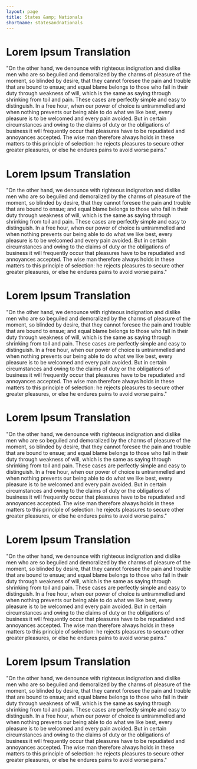 ```yaml
---
layout: page
title: States &amp; Nationals
shortname: statesandnationals
---
```


# Lorem Ipsum Translation

"On the other hand, we denounce with righteous indignation and dislike men who
are so beguiled and demoralized by the charms of pleasure of the moment, so
blinded by desire, that they cannot foresee the pain and trouble that are bound
to ensue; and equal blame belongs to those who fail in their duty through
weakness of will, which is the same as saying through shrinking from toil and
pain. These cases are perfectly simple and easy to distinguish. In a free hour,
when our power of choice is untrammelled and when nothing prevents our being
able to do what we like best, every pleasure is to be welcomed and every pain
avoided. But in certain circumstances and owing to the claims of duty or the
obligations of business it will frequently occur that pleasures have to be
repudiated and annoyances accepted. The wise man therefore always holds in these
matters to this principle of selection: he rejects pleasures to secure other
greater pleasures, or else he endures pains to avoid worse pains."

# Lorem Ipsum Translation

"On the other hand, we denounce with righteous indignation and dislike men who
are so beguiled and demoralized by the charms of pleasure of the moment, so
blinded by desire, that they cannot foresee the pain and trouble that are bound
to ensue; and equal blame belongs to those who fail in their duty through
weakness of will, which is the same as saying through shrinking from toil and
pain. These cases are perfectly simple and easy to distinguish. In a free hour,
when our power of choice is untrammelled and when nothing prevents our being
able to do what we like best, every pleasure is to be welcomed and every pain
avoided. But in certain circumstances and owing to the claims of duty or the
obligations of business it will frequently occur that pleasures have to be
repudiated and annoyances accepted. The wise man therefore always holds in these
matters to this principle of selection: he rejects pleasures to secure other
greater pleasures, or else he endures pains to avoid worse pains."

# Lorem Ipsum Translation

"On the other hand, we denounce with righteous indignation and dislike men who
are so beguiled and demoralized by the charms of pleasure of the moment, so
blinded by desire, that they cannot foresee the pain and trouble that are bound
to ensue; and equal blame belongs to those who fail in their duty through
weakness of will, which is the same as saying through shrinking from toil and
pain. These cases are perfectly simple and easy to distinguish. In a free hour,
when our power of choice is untrammelled and when nothing prevents our being
able to do what we like best, every pleasure is to be welcomed and every pain
avoided. But in certain circumstances and owing to the claims of duty or the
obligations of business it will frequently occur that pleasures have to be
repudiated and annoyances accepted. The wise man therefore always holds in these
matters to this principle of selection: he rejects pleasures to secure other
greater pleasures, or else he endures pains to avoid worse pains."

# Lorem Ipsum Translation

"On the other hand, we denounce with righteous indignation and dislike men who
are so beguiled and demoralized by the charms of pleasure of the moment, so
blinded by desire, that they cannot foresee the pain and trouble that are bound
to ensue; and equal blame belongs to those who fail in their duty through
weakness of will, which is the same as saying through shrinking from toil and
pain. These cases are perfectly simple and easy to distinguish. In a free hour,
when our power of choice is untrammelled and when nothing prevents our being
able to do what we like best, every pleasure is to be welcomed and every pain
avoided. But in certain circumstances and owing to the claims of duty or the
obligations of business it will frequently occur that pleasures have to be
repudiated and annoyances accepted. The wise man therefore always holds in these
matters to this principle of selection: he rejects pleasures to secure other
greater pleasures, or else he endures pains to avoid worse pains."

# Lorem Ipsum Translation

"On the other hand, we denounce with righteous indignation and dislike men who
are so beguiled and demoralized by the charms of pleasure of the moment, so
blinded by desire, that they cannot foresee the pain and trouble that are bound
to ensue; and equal blame belongs to those who fail in their duty through
weakness of will, which is the same as saying through shrinking from toil and
pain. These cases are perfectly simple and easy to distinguish. In a free hour,
when our power of choice is untrammelled and when nothing prevents our being
able to do what we like best, every pleasure is to be welcomed and every pain
avoided. But in certain circumstances and owing to the claims of duty or the
obligations of business it will frequently occur that pleasures have to be
repudiated and annoyances accepted. The wise man therefore always holds in these
matters to this principle of selection: he rejects pleasures to secure other
greater pleasures, or else he endures pains to avoid worse pains."

# Lorem Ipsum Translation

"On the other hand, we denounce with righteous indignation and dislike men who
are so beguiled and demoralized by the charms of pleasure of the moment, so
blinded by desire, that they cannot foresee the pain and trouble that are bound
to ensue; and equal blame belongs to those who fail in their duty through
weakness of will, which is the same as saying through shrinking from toil and
pain. These cases are perfectly simple and easy to distinguish. In a free hour,
when our power of choice is untrammelled and when nothing prevents our being
able to do what we like best, every pleasure is to be welcomed and every pain
avoided. But in certain circumstances and owing to the claims of duty or the
obligations of business it will frequently occur that pleasures have to be
repudiated and annoyances accepted. The wise man therefore always holds in these
matters to this principle of selection: he rejects pleasures to secure other
greater pleasures, or else he endures pains to avoid worse pains."
